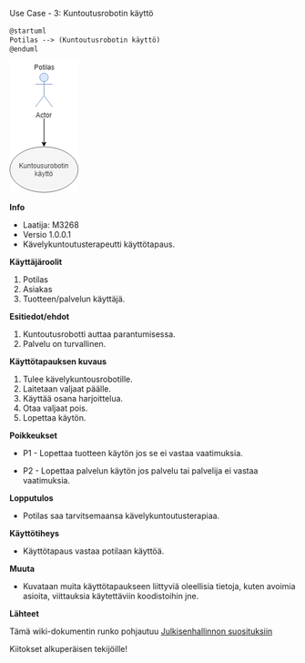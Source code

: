  Use Case - 3: Kuntoutusrobotin käyttö

```plantuml
@startuml
Potilas --> (Kuntoutusrobotin käyttö)
@enduml
```

![](dokumentit/02-vaatimusmaarittely/kuvat/Potilaskaytto.PNG)


**Info**

* Laatija: M3268
* Versio 1.0.0.1
* Kävelykuntoutusterapeutti käyttötapaus.
	
**Käyttäjäroolit**	

1. Potilas
2. Asiakas
3. Tuotteen/palvelun käyttäjä.

**Esitiedot/ehdot**	

1. Kuntoutusrobotti auttaa parantumisessa.
2. Palvelu on turvallinen.

**Käyttötapauksen kuvaus**

1. Tulee kävelykuntousrobotille.
2. Laitetaan valjaat päälle.
3. Käyttää osana harjoittelua.
4. Otaa valjaat pois.
5. Lopettaa käytön.

**Poikkeukset**
 
* P1 - Lopettaa tuotteen käytön jos se ei vastaa vaatimuksia.	

* P2 - Lopettaa palvelun käytön jos palvelu tai palvelija ei vastaa vaatimuksia.
	
**Lopputulos**	

* Potilas saa tarvitsemaansa kävelykuntoutusterapiaa.

**Käyttötiheys** 

* Käyttötapaus vastaa potilaan käyttöä.

**Muuta**	

* Kuvataan muita käyttötapaukseen liittyviä oleellisia tietoja, kuten avoimia asioita, viittauksia käytettäviin koodistoihin jne.



**Lähteet**

Tämä wiki-dokumentin runko pohjautuu [Julkisenhallinnon suosituksiin](http://www.jhs-suositukset.fi/web/guest/jhs/recommendations/173)

Kiitokset alkuperäisen tekijöille!
